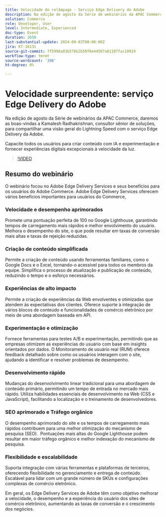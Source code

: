 ```yaml
---
title: Velocidade do relâmpago - Serviço Edge Delivery do Adobe
description: Na edição de agosto da Série de webinários da APAC Commerce, daremos as boas-vindas a Kamalesh Radhakrishnan, consultor sênior de soluções, para compartilhar uma visão geral da Velocidade do Relâmpago com o Serviço Edge Delivery da Adobe.Capacite todos a criar conteúdo com IA e experimentação e fornecer experiências digitais excepcionais à velocidade do relâmpago.
solution: Commerce
role: Developer, User
level: Intermediate, Experienced
doc-type: Event
duration: 2650
last-substantial-update: 2024-09-03T00:00:00Z
jira: KT-16131
source-git-commit: 7f5998a03b576b2b50f0e44507a81187fac10919
workflow-type: tm+mt
source-wordcount: '398'
ht-degree: 0%

---
```



# Velocidade surpreendente: serviço Edge Delivery do Adobe

Na edição de agosto da Série de webinários da APAC Commerce, daremos as boas-vindas a Kamalesh Radhakrishnan, consultor sênior de soluções, para compartilhar uma visão geral do Lightning Speed com o serviço Edge Delivery da Adobe.

Capacite todos os usuários para criar conteúdo com IA e experimentação e fornecer experiências digitais excepcionais à velocidade da luz.

>[!VIDEO](https://video.tv.adobe.com/v/3433274/?learn=on)

## Resumo do webinário

O webinário focou no Adobe Edge Delivery Services e seus benefícios para os usuários do Adobe Commerce. Adobe Edge Delivery Services oferecem vários benefícios importantes para usuários do Commerce,

### Velocidade e desempenho aprimorados

Promete uma pontuação perfeita de 100 no Google Lighthouse, garantindo tempos de carregamento mais rápidos e melhor envolvimento do usuário.
Melhora o desempenho do site, o que pode resultar em taxas de conversão mais altas e taxas de rejeição reduzidas. &#x200B;

### Criação de conteúdo simplificada

Permite a criação de conteúdo usando ferramentas familiares, como o Google Docs e o Excel, tornando-o acessível para todos os membros da equipe.
Simplifica o processo de atualização e publicação de conteúdo, reduzindo o tempo e o esforço necessários.

### Experiências de alto impacto

Permite a criação de experiências da Web envolventes e otimizadas que atendem às expectativas dos clientes.
Oferece suporte à integração de vários blocos de conteúdo e funcionalidades de comércio eletrônico por meio de uma abordagem baseada em API. &#x200B;

### Experimentação e otimização

Fornece ferramentas para testes A/B e experimentação, permitindo que as empresas otimizem as experiências do usuário com base em insights orientados por dados.
O Monitoramento de usuário real (RUM) oferece feedback detalhado sobre como os usuários interagem com o site, ajudando a identificar e resolver problemas de desempenho. &#x200B;

### Desenvolvimento rápido

Mudanças do desenvolvimento linear tradicional para uma abordagem de conteúdo primário, permitindo um tempo de entrada no mercado mais rápido.
Utiliza habilidades essenciais de desenvolvimento na Web (CSS e JavaScript), facilitando a localização e o treinamento de desenvolvedores. &#x200B;

### SEO aprimorado e Tráfego orgânico

O desempenho aprimorado do site e os tempos de carregamento mais rápidos contribuem para uma melhor otimização do mecanismo de pesquisa (SEO). &#x200B;
Pontuações mais altas do Google Lighthouse podem resultar em maior tráfego orgânico e melhor indexação do mecanismo de pesquisa. &#x200B;

### Flexibilidade e escalabilidade

Suporta integração com várias ferramentas e plataformas de terceiros, oferecendo flexibilidade no gerenciamento e entrega de conteúdo. &#x200B;
Escalável para lidar com um grande número de SKUs e configurações complexas de comércio eletrônico.

Em geral, os Edge Delivery Services de Adobe têm como objetivo melhorar a velocidade, o desempenho e a experiência do usuário dos sites de comércio eletrônico, aumentando as taxas de conversão e o crescimento dos negócios.
